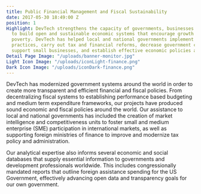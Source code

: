 ```yaml
---
title: Public Financial Management and Fiscal Sustainability
date: 2017-05-30 18:49:00 Z
position: 1
Highlight: DevTech strengthens the capacity of governments, businesses and citizens
  to build open and sustainable economic systems that encourage growth and reduce
  poverty. DevTech has helped local and national governments implement sound budget
  practices, carry out tax and financial reforms, decrease government corruption,
  support small businesses, and establish effective economic policies and regulations.
Detail Page Image: "/uploads/banner-monitor.jpg"
Light Icon Image: "/uploads/iconLight-finance.png"
Dark Icon Image: "/uploads/iconDark-finance.png"
---
```


DevTech has modernized government systems around the world in order to create more transparent and efficient financial and fiscal policies. From decentralizing fiscal systems to establishing performance based budgeting and medium term expenditure frameworks, our projects have produced sound economic and fiscal policies around the world. Our assistance to local and national governments has included the creation of market intelligence and competitiveness units to foster small and medium enterprise (SME) participation in international markets, as well as supporting foreign ministries of finance to improve and modernize tax policy and administration.

Our analytical expertise also informs several economic and social databases that supply essential information to governments and development professionals worldwide. This includes congressionally mandated reports that outline foreign assistance spending for the US Government, effectively advancing open data and transparency goals for our own government.

